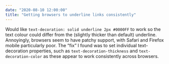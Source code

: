 ```yaml
---
date: "2020-08-10 12:00:00"
title: "Getting browsers to underline links consistently"
---
```



Would like `text-decoration: solid underline 2px #0000FF` to work so the text colour could differ from the (slightly thicker than default) underline. Annoyingly, browsers seem to have patchy support, with Safari and Firefox mobile particularly poor. The “fix” I found was to set individual text-decoration properties, such as `text-decoration-thickness` and `text-decoration-color` as these appear to work consistently across browsers.
